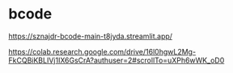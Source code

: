 # bcode


https://sznajdr-bcode-main-t8jyda.streamlit.app/


https://colab.research.google.com/drive/16l0hgwL2Mg-FkCQBiKBLIVj1IX6GsCrA?authuser=2#scrollTo=uXPh6wWK_oD0
